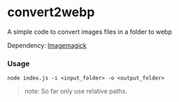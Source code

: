 # convert2webp

A simple code to convert images files in a folder to webp

Dependency: [Imagemagick](https://imagemagick.org/script/download.php)

### Usage



`node index.js -i <input_folder> -o <output_folder>`
> note: So far only  use relative paths.
